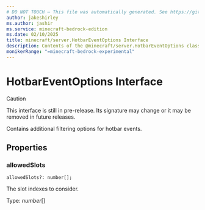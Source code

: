 ```yaml
---
# DO NOT TOUCH — This file was automatically generated. See https://github.com/mojang/minecraftapidocsgenerator to modify descriptions, examples, etc.
author: jakeshirley
ms.author: jashir
ms.service: minecraft-bedrock-edition
ms.date: 02/10/2025
title: minecraft/server.HotbarEventOptions Interface
description: Contents of the @minecraft/server.HotbarEventOptions class.
monikerRange: "=minecraft-bedrock-experimental"
---
```

# HotbarEventOptions Interface

> [!CAUTION]
> This interface is still in pre-release.  Its signature may change or it may be removed in future releases.

Contains additional filtering options for hotbar events.

## Properties

### **allowedSlots**
`allowedSlots?: number[];`

The slot indexes to consider.

Type: *number*[]
